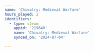 ```yaml
---
name: 'Chivalry: Medieval Warfare'
hours_played: 2
identifiers:
  - type: steam
    appid: '219640'
    name: 'Chivalry: Medieval Warfare'
    synced_on: '2024-07-04'

---
```

